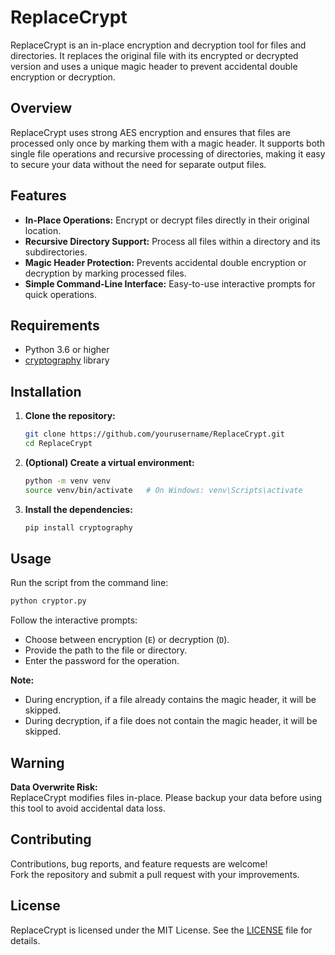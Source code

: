 # ReplaceCrypt

ReplaceCrypt is an in-place encryption and decryption tool for files and directories. It replaces the original file with its encrypted or decrypted version and uses a unique magic header to prevent accidental double encryption or decryption.

## Overview

ReplaceCrypt uses strong AES encryption and ensures that files are processed only once by marking them with a magic header. It supports both single file operations and recursive processing of directories, making it easy to secure your data without the need for separate output files.

## Features

- **In-Place Operations:** Encrypt or decrypt files directly in their original location.
- **Recursive Directory Support:** Process all files within a directory and its subdirectories.
- **Magic Header Protection:** Prevents accidental double encryption or decryption by marking processed files.
- **Simple Command-Line Interface:** Easy-to-use interactive prompts for quick operations.

## Requirements

- Python 3.6 or higher
- [cryptography](https://pypi.org/project/cryptography/) library

## Installation

1. **Clone the repository:**
   ```bash
   git clone https://github.com/yourusername/ReplaceCrypt.git
   cd ReplaceCrypt
   ```

2. **(Optional) Create a virtual environment:**
   ```bash
   python -m venv venv
   source venv/bin/activate   # On Windows: venv\Scripts\activate
   ```

3. **Install the dependencies:**
   ```bash
   pip install cryptography
   ```

## Usage

Run the script from the command line:
```bash
python cryptor.py
```

Follow the interactive prompts:
- Choose between encryption (`E`) or decryption (`D`).
- Provide the path to the file or directory.
- Enter the password for the operation.

**Note:**  
- During encryption, if a file already contains the magic header, it will be skipped.
- During decryption, if a file does not contain the magic header, it will be skipped.

## Warning

**Data Overwrite Risk:**  
ReplaceCrypt modifies files in-place. Please backup your data before using this tool to avoid accidental data loss.

## Contributing

Contributions, bug reports, and feature requests are welcome!  
Fork the repository and submit a pull request with your improvements.

## License

ReplaceCrypt is licensed under the MIT License. See the [LICENSE](LICENSE) file for details.